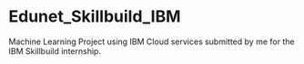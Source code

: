 # Edunet_Skillbuild_IBM
Machine Learning Project using IBM Cloud services submitted by me for the IBM Skillbuild internship.
